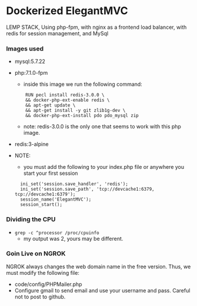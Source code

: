 # Dockerized ElegantMVC
  
LEMP STACK, Using php-fpm, with nginx as a frontend load balancer, with redis for session management, and MySql

### Images used
- mysql:5.7.22
- php:7.1.0-fpm
    - inside this image we run the following command:
    ```
        RUN pecl install redis-3.0.0 \
        && docker-php-ext-enable redis \
        && apt-get update \
        && apt-get install -y git zlib1g-dev \
        && docker-php-ext-install pdo pdo_mysql zip
    ```
    - note: redis-3.0.0 is the only one that seems to work with this php image.

- redis:3-alpine
- NOTE:
  - you must add the following to your index.php file or anywhere you start your first session
  ```
    ini_set('session.save_handler', 'redis');
    ini_set('session.save_path', 'tcp://devcache1:6379, tcp://devcache1:6379');
    session_name('ElegantMVC');
    session_start();
  ```

### Dividing the CPU
- `grep -c ^processor /proc/cpuinfo`
    - my output was 2, yours may be different.


### Goin Live on NGROK
NGROK always changes the web domain name in the free version.  Thus, we must modify the following file:
- code/config/PHPMailer.php
- Configure gmail to send email and use your username and pass.  Careful not to post to github.
